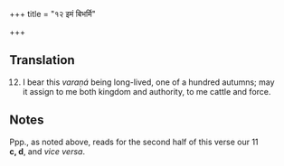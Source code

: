 +++
title = "१२ इमं बिभर्मि"

+++
## Translation
12. I bear this *varaṇá* being long-lived, one of a hundred autumns; may  
it assign to me both kingdom and authority, to me cattle and force.

## Notes
Ppp., as noted above, reads for the second half of this verse our 11  
**c, d**, and *vice versa*.
